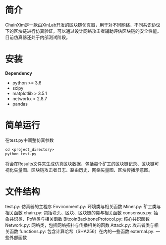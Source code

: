  # 简介
 ChainXim是一款由XinLab开发的区块链仿真器，用于对不同网络、不同共识协议下的区块链进行仿真验证，可以通过设计网络攻击者辅助评估区块链的安全性能。目前仿真器还处于内部测试阶段。

# 安装 
 **Dependency**
 - python >= 3.6
 - scipy
 - matplotlib > 3.5.1
 - networkx > 2.8.7
 - pandas

# 简单运行
在test.py中调整仿真参数
```shell
cd <project_directory>
python test.py
```
将会在Results文件夹生成仿真区块数据，包括每个矿工的区块链记录、区块链可视化矢量图、区块链攻击者日志、路由历史、网络矢量图、区块传播示意图。

# 文件结构
test.py: 仿真器的主程序
Environment.py: 环境类与相关函数
Miner.py: 矿工类与相关函数
chain.py: 包括块头、区块、区块链的类与相关函数
consensus.py: 抽象共识类、PoW类与相关函数
BitcoinBackboneProtocol.py: 核心共识函数
Network.py: 网络类，包括网络拓扑与传播相关的函数
Attack.py: 攻击者类与相关函数
functions.py: 包含计算哈希（SHA256）在内的一些函数
external.py: 一些外部函数
